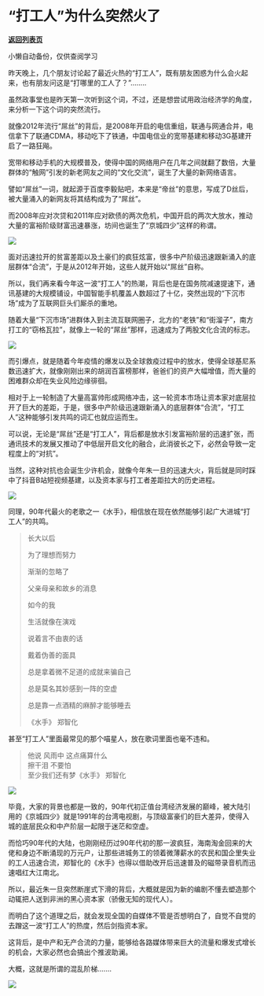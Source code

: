 # “打工人”为什么突然火了

[**返回列表页**](/gzh/政事堂2019)

小懒自动备份，仅供查阅学习

昨天晚上，几个朋友讨论起了最近火热的“打工人”，既有朋友困惑为什么会火起来，也有朋友问这是“打哪里的工人了？”........  

  

虽然政事堂也是昨天第一次听到这个词，不过，还是想尝试用政治经济学的角度，来分析一下这个词的突然流行。  

  

就像2012年流行“屌丝”的背后，是2008年开启的电信重组，联通与网通合并，电信拿下了联通CDMA，移动吃下了铁通，中国电信业的宽带基建和移动3G基建开启了一路狂飚。  

  

宽带和移动手机的大规模普及，使得中国的网络用户在几年之间就翻了数倍，大量群体的“触网”引发的新老网友之间的“文化交流”，诞生了大量的新网络语言。

  

譬如“屌丝”一词，就起源于百度李毅贴吧，本来是“帝丝”的意思，写成了D丝后，被大量涌入的新网友将其结构成为了“屌丝”。  

  

而2008年应对次贷和2011年应对欧债的两次危机，中国开启的两次大放水，推动大量的富裕阶级财富迅速暴涨，坊间也诞生了“京城四少”这样的称谓。  

  

![](https://mmbiz.qpic.cn/mmbiz_jpg/rxhS23yu8cPVDED9GRrBkFwtG0CVk4TwUZ6Mon4uXka2VjestfLTrFZdTkm8xwPs9el2PicNiaQhff5dc3FlkaWw/640?wx_fmt=jpeg)

  

面对迅速拉开的贫富差距以及土豪们的疯狂炫富，很多中产阶级迅速跟新涌入的底层群体“合流”，于是从2012年开始，这些人就开始以“屌丝”自称。  

  

所以，我们再来看今年这一波“打工人”的热潮，背后也是在国务院减速提速下，通讯基建的大规模铺设，中国智能手机覆盖人数超过了十亿，突然出现的“下沉市场”成为了互联网巨头们厮杀的重地。

  

随着大量“下沉市场”进群体入到主流互联网圈子，北方的“老铁”和“街溜子”，南方打工的“窃格瓦拉”，就像上一轮的“屌丝”那样，迅速成为了两股文化合流的标志。  

  

![](https://mmbiz.qpic.cn/mmbiz_jpg/rxhS23yu8cPVDED9GRrBkFwtG0CVk4Twq1cKBgwIFX541UYBZuMtMrNLUxxq8q2Yn0ZmwKoJYbUOAk25u0pqOA/640?wx_fmt=jpeg)

  

而引爆点，就是随着今年疫情的爆发以及全球救疫过程中的放水，使得全球基尼系数迅速扩大，就像刚刚出来的胡润百富榜那样，爸爸们的资产大幅增值，而大量的困难群众却在失业风险边缘徘徊。  

  

相对于上一轮制造了大量高富帅形成网络冲击，这一轮资本市场让资本家对底层拉开了巨大的差距，于是，很多中产阶级迅速跟新涌入的底层群体“合流”，“打工人”这种能够引发共鸣的词汇也就应运而生。

  

可以说，无论是“屌丝”还是“打工人”，背后都是放水引发富裕阶层的迅速扩张，而通讯技术的发展又推动了中低层开启文化的融合，此消彼长之下，必然会导致一定程度上的“对抗”。

  

当然，这种对抗也会诞生少许机会，就像今年朱一旦的迅速大火，背后就是同时踩中了抖音B站短视频基建，以及资本家与打工者差距拉大的历史进程。

  

![](https://mmbiz.qpic.cn/mmbiz_jpg/rxhS23yu8cPVDED9GRrBkFwtG0CVk4TwCyYLxFCDWYiappRgicepKtB0CMiaqxcXuzibWInGFDLkEa8WQSnNibjGyrg/640?wx_fmt=jpeg)

  

同理，90年代最火的老歌之一《水手》，相信放在现在依然能够引起广大进城“打工人”的共鸣。

  

> 长大以后
>
> 为了理想而努力
>
> 渐渐的忽略了
>
> 父亲母亲和故乡的消息
>
> 如今的我
>
> 生活就像在演戏
>
> 说着言不由衷的话
>
> 戴着伪善的面具
>
> 总是拿着微不足道的成就来骗自己
>
> 总是莫名其妙感到一阵的空虚
>
> 总是靠一点酒精的麻醉才能够睡去
>
> 《水手》 郑智化

  

甚至“打工人”里面最常见的那个喵星人，放在歌词里面也毫不违和。

> 他说 风雨中 这点痛算什么  
> 擦干泪 不要怕  
> 至少我们还有梦《水手》 郑智化

  

![](https://mmbiz.qpic.cn/mmbiz_jpg/rxhS23yu8cPVDED9GRrBkFwtG0CVk4TwVHlj6JOt1nwaEyj9WsP74gjoYSvzomicPicAfsuYcZ1UibIpuia6iap3r3A/640?wx_fmt=jpeg)

  

毕竟，大家的背景也都是一致的，90年代初正值台湾经济发展的巅峰，被大陆引用的《京城四少》就是1991年的台湾电视剧，与顶级富豪们的巨大差异，使得入城的底层民众和中产阶层一起限于迷茫和空虚。  

  

而恰巧90年代的大陆，也刚刚经历过90年代初的那一波疯狂，海南淘金回来的大佬和身边不断涌现的万元户，让那些进城务工的领着微薄薪水的农民和国企里失业的工人迅速合流，郑智化的《水手》也得以借助改开后迅速普及的磁带录音机而迅速唱红大江南北。

  

所以，最近朱一旦突然断崖式下滑的背后，大概就是因为新的编剧不懂去塑造那个动辄把人送到非洲的黑心资本家（骄傲无知的现代人）。  

  

而明白了这个道理之后，就会发现全国的自媒体不管是否想明白了，自觉不自觉的去蹭这一波“打工人”的热度，然后剑指资本家。

  

这背后，是中产和无产合流的力量，能够给各路媒体带来巨大的流量和爆发式增长的机会，大家必然也会搞出个推波助澜。

  

大概，这就是所谓的混乱阶梯.......  

  

![](https://mmbiz.qpic.cn/mmbiz_jpg/rxhS23yu8cPp0iaKAfe0ZsWfgGcY72o9Nror8TicrtnlDsqzY7y4Kum4fM3X0FMEGlbvm9HvZUiaETSnLt4DHNLbQ/640?wx_fmt=jpeg)

